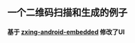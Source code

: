 ## 一个二维码扫描和生成的例子

#### 基于 [zxing-android-embedded](https://github.com/journeyapps/zxing-android-embedded) 修改了UI
